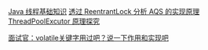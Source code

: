 [Java 线程基础知识](https://www.cnblogs.com/huansky/p/12397063.html)
[透过 ReentrantLock 分析 AQS 的实现原理](https://www.cnblogs.com/huansky/p/12554940.html)
[ThreadPoolExcutor 原理探究](https://www.cnblogs.com/huansky/p/12467720.html)

[面试官：volatile关键字用过吧？说一下作用和实现吧](http://www.ergzcode.com/2019/01/27/java-interview_0017.html)
